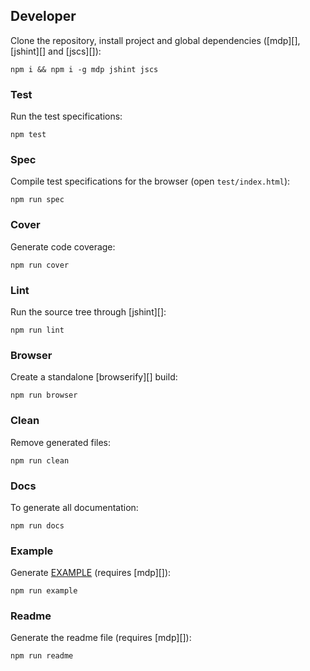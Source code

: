 ## Developer

Clone the repository, install project and global dependencies ([mdp][], [jshint][] and [jscs][]):

```
npm i && npm i -g mdp jshint jscs
```

### Test

Run the test specifications:

```
npm test
```

### Spec

Compile test specifications for the browser (open `test/index.html`):

```
npm run spec
```

### Cover

Generate code coverage:

```
npm run cover
```

### Lint

Run the source tree through [jshint][]:

```
npm run lint
```

### Browser

Create a standalone [browserify][] build:

```
npm run browser
```

### Clean

Remove generated files:

```
npm run clean
```

### Docs

To generate all documentation:

```
npm run docs
```

### Example

Generate [EXAMPLE](/EXAMPLE.md) (requires [mdp][]):

```
npm run example 
```

### Readme

Generate the readme file (requires [mdp][]):

```
npm run readme
```
